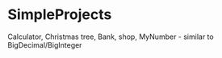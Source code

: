 # SimpleProjects
 Calculator,
 Christmas tree,
 Bank,
 shop,
 MyNumber - similar to BigDecimal/BigInteger
